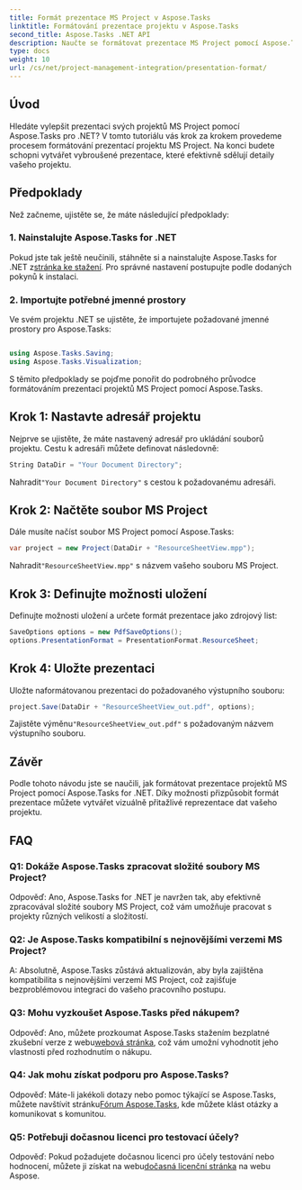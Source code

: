 ```yaml
---
title: Formát prezentace MS Project v Aspose.Tasks
linktitle: Formátování prezentace projektu v Aspose.Tasks
second_title: Aspose.Tasks .NET API
description: Naučte se formátovat prezentace MS Project pomocí Aspose.Tasks for .NET. Vylepšete vizualizaci a komunikaci detailů projektu bez námahy.
type: docs
weight: 10
url: /cs/net/project-management-integration/presentation-format/
---
```

## Úvod

Hledáte vylepšit prezentaci svých projektů MS Project pomocí Aspose.Tasks pro .NET? V tomto tutoriálu vás krok za krokem provedeme procesem formátování prezentací projektu MS Project. Na konci budete schopni vytvářet vybroušené prezentace, které efektivně sdělují detaily vašeho projektu.

## Předpoklady

Než začneme, ujistěte se, že máte následující předpoklady:

### 1. Nainstalujte Aspose.Tasks for .NET

 Pokud jste tak ještě neučinili, stáhněte si a nainstalujte Aspose.Tasks for .NET z[stránka ke stažení](https://releases.aspose.com/tasks/net/). Pro správné nastavení postupujte podle dodaných pokynů k instalaci.

### 2. Importujte potřebné jmenné prostory

Ve svém projektu .NET se ujistěte, že importujete požadované jmenné prostory pro Aspose.Tasks:

```csharp

using Aspose.Tasks.Saving;
using Aspose.Tasks.Visualization;
```

S těmito předpoklady se pojďme ponořit do podrobného průvodce formátováním prezentací projektů MS Project pomocí Aspose.Tasks.

## Krok 1: Nastavte adresář projektu

Nejprve se ujistěte, že máte nastavený adresář pro ukládání souborů projektu. Cestu k adresáři můžete definovat následovně:

```csharp
String DataDir = "Your Document Directory";
```

 Nahradit`"Your Document Directory"` s cestou k požadovanému adresáři.

## Krok 2: Načtěte soubor MS Project

Dále musíte načíst soubor MS Project pomocí Aspose.Tasks:

```csharp
var project = new Project(DataDir + "ResourceSheetView.mpp");
```

 Nahradit`"ResourceSheetView.mpp"` s názvem vašeho souboru MS Project.

## Krok 3: Definujte možnosti uložení

Definujte možnosti uložení a určete formát prezentace jako zdrojový list:

```csharp
SaveOptions options = new PdfSaveOptions();
options.PresentationFormat = PresentationFormat.ResourceSheet;
```

## Krok 4: Uložte prezentaci

Uložte naformátovanou prezentaci do požadovaného výstupního souboru:

```csharp
project.Save(DataDir + "ResourceSheetView_out.pdf", options);
```

 Zajistěte výměnu`"ResourceSheetView_out.pdf"` s požadovaným názvem výstupního souboru.

## Závěr

Podle tohoto návodu jste se naučili, jak formátovat prezentace projektů MS Project pomocí Aspose.Tasks for .NET. Díky možnosti přizpůsobit formát prezentace můžete vytvářet vizuálně přitažlivé reprezentace dat vašeho projektu.

## FAQ

### Q1: Dokáže Aspose.Tasks zpracovat složité soubory MS Project?
Odpověď: Ano, Aspose.Tasks for .NET je navržen tak, aby efektivně zpracovával složité soubory MS Project, což vám umožňuje pracovat s projekty různých velikostí a složitostí.

### Q2: Je Aspose.Tasks kompatibilní s nejnovějšími verzemi MS Project?
A: Absolutně, Aspose.Tasks zůstává aktualizován, aby byla zajištěna kompatibilita s nejnovějšími verzemi MS Project, což zajišťuje bezproblémovou integraci do vašeho pracovního postupu.

### Q3: Mohu vyzkoušet Aspose.Tasks před nákupem?
 Odpověď: Ano, můžete prozkoumat Aspose.Tasks stažením bezplatné zkušební verze z webu[webová stránka](https://releases.aspose.com/), což vám umožní vyhodnotit jeho vlastnosti před rozhodnutím o nákupu.

### Q4: Jak mohu získat podporu pro Aspose.Tasks?
 Odpověď: Máte-li jakékoli dotazy nebo pomoc týkající se Aspose.Tasks, můžete navštívit stránku[Fórum Aspose.Tasks](https://forum.aspose.com/c/tasks/15), kde můžete klást otázky a komunikovat s komunitou.

### Q5: Potřebuji dočasnou licenci pro testovací účely?
 Odpověď: Pokud požadujete dočasnou licenci pro účely testování nebo hodnocení, můžete ji získat na webu[dočasná licenční stránka](https://purchase.aspose.com/temporary-license/) na webu Aspose.